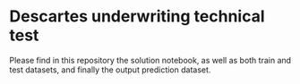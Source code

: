 # Descartes underwriting technical test

Please find in this repository the solution notebook, as well as both train and test datasets, and finally the output prediction dataset.
